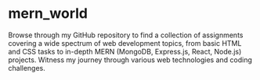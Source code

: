# mern_world
Browse through my GitHub repository to find a collection of assignments covering a wide spectrum of web development topics, from basic HTML and CSS tasks to in-depth MERN (MongoDB, Express.js, React, Node.js) projects. Witness my journey through various web technologies and coding challenges.
